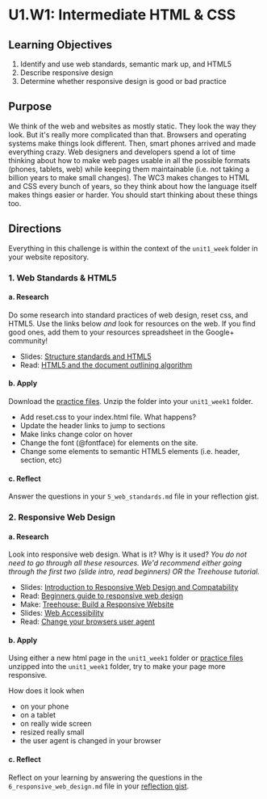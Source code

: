 # U1.W1: Intermediate HTML & CSS

## Learning Objectives
1. Identify and use web standards, semantic mark up, and HTML5
2. Describe responsive design
3. Determine whether responsive design is good or bad practice


## Purpose

We think of the web and websites as mostly static. They look the way they look.  But it's really more complicated than that.  Browsers and operating systems make things look different. Then, smart phones arrived and made everything crazy.  Web designers and developers spend a lot of time thinking about how to make web pages usable in all the possible formats (phones, tablets, web) while keeping them maintainable (i.e. not taking a billion years to make small changes). The WC3 makes changes to HTML and CSS every bunch of years, so they think about how the language itself makes things easier or harder. You should start thinking about these things too.


## Directions

Everything in this challenge is within the context of the `unit1_week` folder in your website repository.


### 1. Web Standards & HTML5

#### a. Research

Do some research into standard practices of web design, reset css, and HTML5. Use the links below *and* look for resources on the web. If you find good ones, add them to your resources spreadsheet in the Google+ community!

* Slides: [Structure standards and HTML5](http://girldevelopit.com/assets/intermediate-html-css/class1.html#/17)
* Read: [HTML5 and the document outlining algorithm](http://coding.smashingmagazine.com/2011/08/16/html5-and-the-document-outlining-algorithm/)


#### b. Apply
Download the [practice files](http://girldevelopit.com/assets/intermediate-html-css/class1.zip).  Unzip the folder into your `unit1_week1` folder.

* Add reset.css to your index.html file. What happens?
* Update the header links to jump to sections
* Make links change color on hover
* Change the font (@fontface) for elements on the site.
* Change some elements to semantic HTML5 elements (i.e. header, section, etc)

#### c. Reflect

Answer the questions in your `5_web_standards.md` file in your reflection gist.

### 2. Responsive Web Design

#### a. Research

Look into responsive web design.  What is it? Why is it used?
*You do not need to go through all these resources.  We'd recommend either going through the first two (slide intro, read beginners) OR the Treehouse tutorial.*

* Slides: [Introduction to Responsive Web Design and Compatability](http://girldevelopit.com/assets/intermediate-html-css/class4.html#/4/2)
* Read: [Beginners guide to responsive web design](http://blog.teamtreehouse.com/beginners-guide-to-responsive-web-design)
* Make: [Treehouse: Build a Responsive Website](http://teamtreehouse.com/library/build-a-responsive-website)
* Slides: [Web Accessibility](http://girldevelopit.com/assets/web-accessibility/index.html)
* Read: [Change your browsers user agent](http://osxdaily.com/2013/01/16/change-user-agent-chrome-safari-firefox/)


#### b. Apply

Using either a new html page in the `unit1_week1` folder or [practice files](http://girldevelopit.com/assets/intermediate-html-css/class4.zip) unzipped into the `unit1_week1` folder, try to make your page more responsive.  

How does it look when
* on your phone 
* on a tablet
* on really wide screen
* resized really small
* the user agent is changed in your browser

#### c. Reflect
Reflect on your learning by answering the questions in the `6_responsive_web_design.md` file in your [reflection gist](https://gist.github.com).

